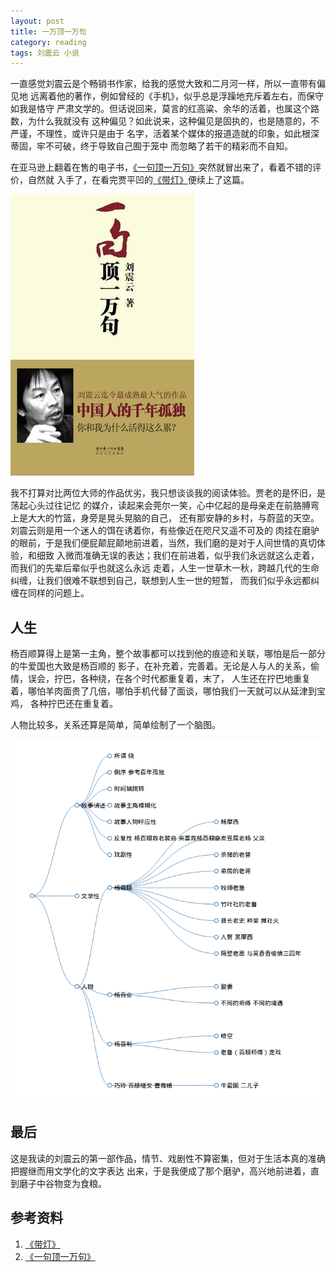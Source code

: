 ```yaml
---
layout: post
title: 一万顶一万句
category: reading
tags: 刘震云 小说
---
```


一直感觉刘震云是个畅销书作家，给我的感觉大致和二月河一样，所以一直带有偏见地
远离着他的著作，例如曾经的《手机》，似乎总是浮躁地充斥着左右，而保守如我是恪守
严肃文学的。但话说回来，莫言的红高粱、余华的活着，也属这个路数，为什么我就没有
这种偏见？如此说来，这种偏见是固执的，也是随意的，不严谨，不理性，或许只是由于
名字，活着某个媒体的报道造就的印象，如此根深蒂固，牢不可破，终于导致自己囿于笼中
而忽略了若干的精彩而不自知。

在亚马逊上翻着在售的电子书，[《一句顶一万句》][《一句顶一万句》]突然就冒出来了，看着不错的评价，自然就
入手了，在看完贾平凹的[《带灯》][《带灯》]便续上了这篇。

![liuzhenyun](/assets/images/liuzhenyun.jpg)


我不打算对比两位大师的作品优劣，我只想谈谈我的阅读体验。贾老的是怀旧，是荡起心头过往记忆
的媒介，读起来会莞尔一笑，心中亿起的是母亲走在前胳膊弯上是大大的竹篮，身旁是晃头晃脑的自己，
还有那安静的乡村，与蔚蓝的天空。刘震云则是用一个迷人的饵在诱着你，有些像近在咫尺又遥不可及的
肉挂在磨驴的眼前，于是我们便屁颠屁颠地前进着，当然，我们磨的是对于人间世情的真切体验，和细致
入微而准确无误的表达；我们在前进着，似乎我们永远就这么走着，而我们的先辈后辈似乎也就这么永远
走着，人生一世草木一秋，跨越几代的生命纠缠，让我们很难不联想到自己，联想到人生一世的短暂，
而我们似乎永远都纠缠在同样的问题上。

## 人生

杨百顺算得上是第一主角，整个故事都可以找到他的痕迹和关联，哪怕是后一部分的牛爱国也大致是杨百顺的
影子，在补充着，完善着。无论是人与人的关系，偷情，误会，拧巴，各种绕，在各个时代都重复着，末了，
人生还在拧巴地重复着，哪怕羊肉面贵了几倍，哪怕手机代替了面谈，哪怕我们一天就可以从延津到宝鸡，
各种拧巴还在重复着。

人物比较多，关系还算是简单，简单绘制了一个脑图。

![yangbaishun](/assets/images/yangbaishun.png)


## 最后

这是我读的刘震云的第一部作品，情节、戏剧性不算密集，但对于生活本真的准确把握继而用文学化的文字表达
出来，于是我便成了那个磨驴，高兴地前进着，直到磨子中谷物变为食粮。


## 参考资料
1. [《带灯》][《带灯》]
2. [《一句顶一万句》][《一句顶一万句》]


[《带灯》]: http://towerjoo.github.io/blog/2015/08/23/dai-deng
[《一句顶一万句》]: http://book.douban.com/subject/3633461/

